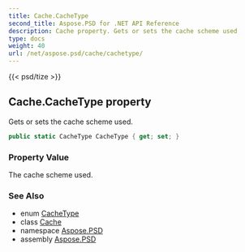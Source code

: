 ```yaml
---
title: Cache.CacheType
second_title: Aspose.PSD for .NET API Reference
description: Cache property. Gets or sets the cache scheme used
type: docs
weight: 40
url: /net/aspose.psd/cache/cachetype/
---
```

{{< psd/tize >}}
## Cache.CacheType property

Gets or sets the cache scheme used.

```csharp
public static CacheType CacheType { get; set; }
```

### Property Value

The cache scheme used.

### See Also

* enum [CacheType](../../cachetype/)
* class [Cache](../)
* namespace [Aspose.PSD](../../cache/)
* assembly [Aspose.PSD](../../../)


